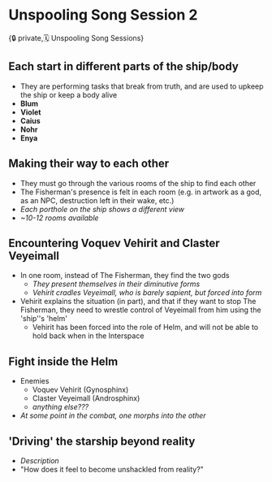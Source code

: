 # Unspooling Song Session 2

{🔒 private,🗓️ Unspooling Song Sessions}

## Each start in different parts of the ship/body
- They are performing tasks that break from truth, and are used to upkeep the ship or keep a body alive
- **Blum**
- **Violet**
- **Caius**
- **Nohr**
- **Enya**

## Making their way to each other
- They must go through the various rooms of the ship to find each other
- The Fisherman's presence is felt in each room (e.g. in artwork as a god, as an NPC, destruction left in their wake, etc.)
- *Each porthole on the ship shows a different view*
- *~10-12 rooms available*

## Encountering Voquev Vehirit and Claster Veyeimall
- In one room, instead of The Fisherman, they find the two gods
   - *They present themselves in their diminutive forms*
   - *Vehirit cradles Veyeimall, who is barely sapient, but forced into form*
- Vehirit explains the situation (in part), and that if they want to stop The Fisherman, they need to wrestle control of Veyeimall from him using the 'ship''s 'helm'
   - Vehirit has been forced into the role of Helm, and will not be able to hold back when in the Interspace

## Fight inside the Helm
- Enemies
   - Voquev Vehirit (Gynosphinx)
   - Claster Veyeimall (Androsphinx)
   - *anything else???*
- *At some point in the combat, one morphs into the other*

## 'Driving' the starship beyond reality
- *Description*
- "How does it feel to become unshackled from reality?"